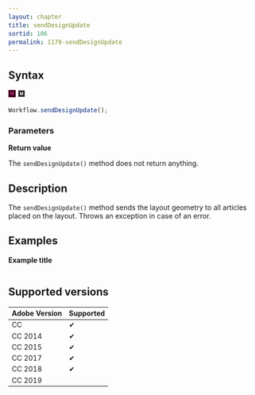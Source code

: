 ```yaml
---
layout: chapter
title: sendDesignUpdate
sortid: 106
permalink: 1179-sendDesignUpdate
---
```

## Syntax

![](../../images/indesign.png "InDesign") ![](../../images/indesignserver.png "InDesign Server")
```javascript
Workflow.sendDesignUpdate();
```

### Parameters

**Return value**

The `sendDesignUpdate()` method does not return anything.

## Description

The `sendDesignUpdate()` method sends the layout geometry to all articles placed on the layout. Throws an exception in case of an error.

## Examples

**Example title**

```javascript

```

## Supported versions

| Adobe Version | Supported |
|---------------|-----------|
| CC            | ✔         |
| CC 2014       | ✔         |
| CC 2015       | ✔         |
| CC 2017       | ✔         |
| CC 2018       | ✔         |
| CC 2019       |           |